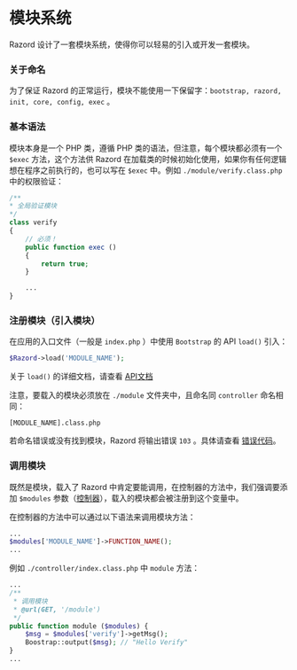 # 模块系统

Razord 设计了一套模块系统，使得你可以轻易的引入或开发一套模块。

### 关于命名

为了保证 Razord 的正常运行，模块不能使用一下保留字：`bootstrap, razord, init, core, config, exec` 。

### 基本语法

模块本身是一个 PHP 类，遵循 PHP 类的语法，但注意，每个模块都必须有一个 `$exec` 方法，这个方法供 Razord 在加载类的时候初始化使用，如果你有任何逻辑想在程序之前执行的，也可以写在 `$exec` 中。例如 `./module/verify.class.php` 中的权限验证：

```php
/**
* 全局验证模块
*/
class verify
{
    // 必须！
    public function exec ()
    {
        return true;
    }

    ...
}
```
### 注册模块（引入模块）

在应用的入口文件（一般是 `index.php` ）中使用 `Bootstrap` 的 API `load()` 引入：

```php
$Razord->load('MODULE_NAME');
```

关于 `load()` 的详细文档，请查看 [API文档](apis.md)

注意，要载入的模块必须放在 `./module` 文件夹中，且命名同 `controller` 命名相同：

```
[MODULE_NAME].class.php
```

若命名错误或没有找到模块，Razord 将输出错误 `103` 。具体请查看 [错误代码](error_code.md)。

### 调用模块

既然是模块，载入了 Razord 中肯定要能调用，在控制器的方法中，我们强调要添加 `$modules` 参数（[控制器](controller.md)），载入的模块都会被注册到这个变量中。

在控制器的方法中可以通过以下语法来调用模块方法：

```php
...
$modules['MODULE_NAME']->FUNCTION_NAME();
...
```
例如 `./controller/index.class.php` 中 `module` 方法：
```php
...
/**
 * 调用模块
 * @url(GET, '/module')
 */
public function module ($modules) {
    $msg = $modules['verify']->getMsg();
    Boostrap::output($msg); // "Hello Verify"
}
...
```